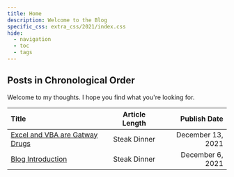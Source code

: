 ```yaml
---
title: Home
description: Welcome to the Blog
specific_css: extra_css/2021/index.css
hide:
  - navigation
  - toc
  - tags
---
```


## Posts in Chronological Order

Welcome to my thoughts. I hope you find what you're looking for.

<!-- Bite, Mixed Greens, Steak Dinner  -->

| Title                                                                | Article Length |      Publish Date |
| :------------------------------------------------------------------- | :------------: | ----------------: |
| <a href="/2021/Why-Excel-and-VBA">Excel and VBA are Gatway Drugs</a> |  Steak Dinner  | December 13, 2021 |
| <a href="/2021/Blog-Introduction">Blog Introduction</a>              |  Steak Dinner  |  December 6, 2021 |
